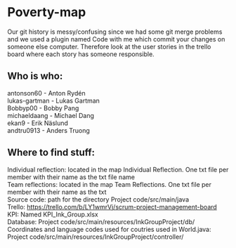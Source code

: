 # Poverty-map

Our git history is messy/confusing since we had some git merge problems and we used a plugin named Code with me which commit your changes on someone else computer. Therefore look at the user stories in the trello board where each story has someone responsible.

## Who is who:  
antonson60 - Anton Rydén  
lukas-gartman - Lukas Gartman  
Bobbyp00 - Bobby Pang  
michaeldaang - Michael Dang  
ekan9 - Erik Näslund  
andtru0913 - Anders Truong  

## Where to find stuff:  
Individual reflection: located in the map Individual Reflection. One txt file per member with their name as the txt file name  
Team reflections: located in the map Team Reflections. One txt file per member with their name as the txt  
Source code: path for the directory Project code/src/main/java  
Trello: https://trello.com/b/LY1wmrVj/scrum-project-management-board  
KPI: Named KPI_Ink_Group.xlsx  
Database: Project code/src/main/resources/InkGroupProject/db/  
Coordinates and language codes used for coutries used in World.java: Project code/src/main/resources/InkGroupProject/controller/  
